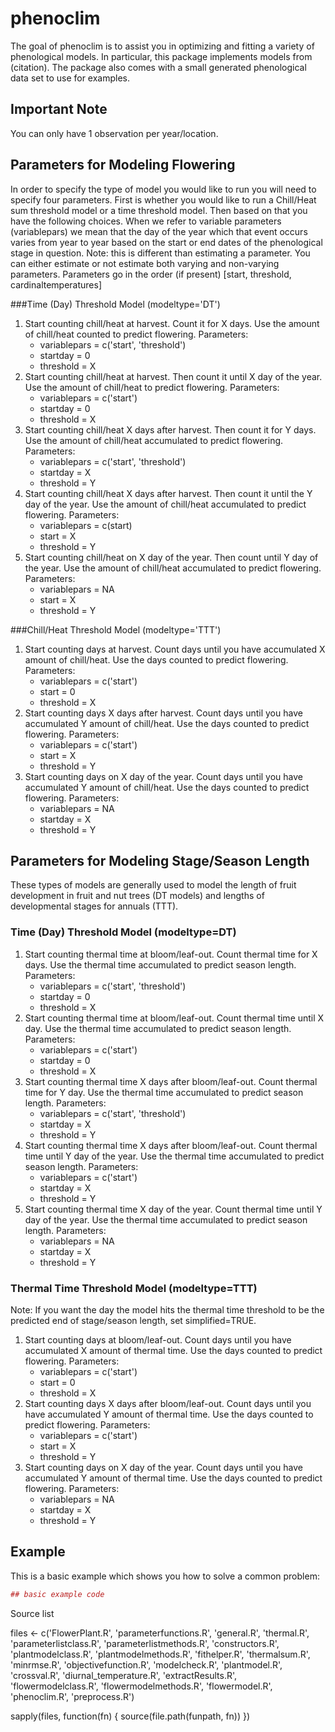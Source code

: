 
# phenoclim

The goal of phenoclim is to assist you in optimizing and fitting a variety of phenological models. In particular, this package implements models from (citation). The package also comes with a small generated phenological data set to use for examples.

## Important Note
You can only have 1 observation per year/location. 

## Parameters for Modeling Flowering

In order to specify the type of model you would like to run you will need to specify four parameters. First is whether you would like to run a Chill/Heat sum threshold model or a time threshold model. Then based on that you have the following choices. When we refer to variable parameters (variablepars) we mean that the day of the year which that event occurs varies from year to year based on the start or end dates of the phenological stage in question. Note: this is different than estimating a parameter. You can either estimate or not estimate both varying and non-varying parameters. Parameters go in the order (if present) [start, threshold, cardinaltemperatures]
 
###Time (Day) Threshold Model (modeltype='DT')
1. Start counting chill/heat at harvest. Count it for X days. Use the amount of chill/heat counted to predict flowering. Parameters:
    * variablepars = c('start', 'threshold')
    * startday = 0
    * threshold = X
2. Start counting chill/heat at harvest. Then count it until X day of the year. Use the amount of chill/heat to predict flowering. Parameters:
    * variablepars = c('start')
    * startday = 0
    * threshold = X
3. Start counting chill/heat X days after harvest. Then count it for Y days. Use the amount of chill/heat accumulated to predict flowering. Parameters:
    * variablepars = c('start', 'threshold')
    * startday = X
    * threshold = Y
4. Start counting chill/heat X days after harvest. Then count it until the Y day of the year. Use the amount of chill/heat accumulated to predict flowering. Parameters:
    * variablepars = c(start)
    * start = X
    * threshold = Y
5. Start counting chill/heat on X day of the year. Then count until Y day of the year. Use the amount of chill/heat accumulated to predict flowering. Parameters:
    * variablepars = NA
    * start = X
    * threshold = Y

###Chill/Heat Threshold Model (modeltype='TTT')
1. Start counting days at harvest. Count days until you have accumulated X amount of chill/heat. Use the days counted to predict flowering. Parameters:
    * variablepars = c('start')
    * start = 0
    * threshold = X
2. Start counting days X days after harvest. Count days until you have accumulated Y amount of chill/heat. Use the days counted to predict flowering. Parameters:
    * variablepars = c('start')
    * start = X
    * threshold = Y
3. Start counting days on X day of the year. Count days until you have accumulated Y amount of chill/heat. Use the days counted to predict flowering. Parameters:
    * variablepars = NA
    * startday = X
    * threshold = Y


## Parameters for Modeling Stage/Season Length

These types of models are generally used to model the length of fruit development in fruit and nut trees (DT models) and lengths of developmental stages for annuals (TTT).
    
### Time (Day) Threshold Model (modeltype=DT)

1. Start counting thermal time at bloom/leaf-out. Count thermal time for X days. Use the thermal time accumulated to predict season length. Parameters:
    * variablepars = c('start', 'threshold')
    * startday = 0
    * threshold = X
2.  Start counting thermal time at bloom/leaf-out. Count thermal time until X day. Use the thermal time accumulated to predict season length. Parameters:
    * variablepars = c('start')
    * startday = 0
    * threshold = X
3.  Start counting thermal time X days after bloom/leaf-out. Count thermal time for Y day. Use the thermal time accumulated to predict season length. Parameters:
    * variablepars = c('start', 'threshold')
    * startday = X
    * threshold = Y
4.  Start counting thermal time X days after bloom/leaf-out. Count thermal time until Y day of the year. Use the thermal time accumulated to predict season length. Parameters:
    * variablepars = c('start')
    * startday = X
    * threshold = Y
5.  Start counting thermal time X day of the year. Count thermal time until Y day of the year. Use the thermal time accumulated to predict season length. Parameters:
    * variablepars = NA
    * startday = X
    * threshold = Y

### Thermal Time Threshold Model (modeltype=TTT)
Note: If you want the day the model hits the thermal time threshold to be the predicted end of stage/season length, set simplified=TRUE.

1. Start counting days at bloom/leaf-out. Count days until you have accumulated X amount of thermal time. Use the days counted to predict flowering. Parameters:
    * variablepars = c('start')
    * start = 0
    * threshold = X
2. Start counting days X days after bloom/leaf-out. Count days until you have accumulated Y amount of thermal time. Use the days counted to predict flowering. Parameters:
    * variablepars = c('start')
    * start = X
    * threshold = Y
3. Start counting days on X day of the year. Count days until you have accumulated Y amount of thermal time. Use the days counted to predict flowering. Parameters:
    * variablepars = NA
    * startday = X
    * threshold = Y


## Example

This is a basic example which shows you how to solve a common problem:

``` r
## basic example code
```


Source list

files <- c('FlowerPlant.R',
    'parameterfunctions.R',
    'general.R',
    'thermal.R',
    'parameterlistclass.R',
    'parameterlistmethods.R',
    'constructors.R',
    'plantmodelclass.R',
    'plantmodelmethods.R',
    'fithelper.R',
    'thermalsum.R',
    'minrmse.R',
    'objectivefunction.R',
    'modelcheck.R',
    'plantmodel.R',
    'crossval.R',
    'diurnal_temperature.R',
    'extractResults.R',
    'flowermodelclass.R',
    'flowermodelmethods.R',
    'flowermodel.R',
    'phenoclim.R',
    'preprocess.R')

sapply(files, function(fn) {
    source(file.path(funpath, fn))
})



